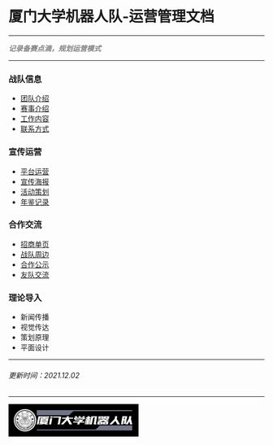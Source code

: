 # 厦门大学机器人队-运营管理文档

---

<Font color="grey">***记录备赛点滴，规划运营模式***</Font>

---

### 战队信息
- [团队介绍](TeamIntroduction.md)
- [赛事介绍](CompetitionIntro.md)
- [工作内容](WorkContent.md)
- [联系方式](ContactDetails.md)

### 宣传运营
- [平台运营](PlatformOperation.md)
- [宣传海报](PropagandaPoster.md)
- [活动策划](EventsPlanning.md)
- [年鉴记录](YearbookRecords.md)

### 合作交流

- [招商单页](CommercialPage.md)
- [战队周边](TeamSouvenir.md)
- [合作公示](PartnerAnnouncement.md)
- [友队交流](FriendsTeam.md)

### 理论导入
- 新闻传播
- 视觉传达
- 策划原理
- 平面设计

----
###### 更新时间：2021.12.02
----

<img src="logo\logo3.png" style="zoom: 25%;" />